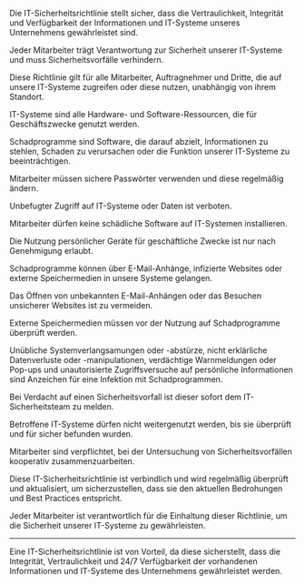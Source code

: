 Die IT-Sicherheitsrichtlinie stellt sicher, dass die Vertraulichkeit, Integrität und Verfügbarkeit der Informationen und IT-Systeme unseres Unternehmens gewährleistet sind.  

Jeder Mitarbeiter trägt Verantwortung zur Sicherheit unserer IT-Systeme und muss Sicherheitsvorfälle verhindern.  

Diese Richtlinie gilt für alle Mitarbeiter, Auftragnehmer und Dritte, die auf unsere IT-Systeme zugreifen oder diese nutzen, unabhängig von ihrem Standort.  

IT-Systeme sind alle Hardware- und Software-Ressourcen, die für Geschäftszwecke genutzt werden.  

Schadprogramme sind Software, die darauf abzielt, Informationen zu stehlen, Schaden zu verursachen oder die Funktion unserer IT-Systeme zu beeinträchtigen.  

Mitarbeiter müssen sichere Passwörter verwenden und diese regelmäßig ändern. 

Unbefugter Zugriff auf IT-Systeme oder Daten ist verboten.  

Mitarbeiter dürfen keine schädliche Software auf IT-Systemen installieren.  

Die Nutzung persönlicher Geräte für geschäftliche Zwecke ist nur nach Genehmigung erlaubt.  

Schadprogramme können über E-Mail-Anhänge, infizierte Websites oder externe Speichermedien in unsere Systeme gelangen.  

Das Öffnen von unbekannten E-Mail-Anhängen oder das Besuchen unsicherer Websites ist zu vermeiden.  

Externe Speichermedien müssen vor der Nutzung auf Schadprogramme überprüft werden.  

Unübliche Systemverlangsamungen oder -abstürze, nicht erklärliche Datenverluste oder -manipulationen, verdächtige Warnmeldungen oder Pop-ups und unautorisierte Zugriffsversuche auf persönliche Informationen sind Anzeichen für eine Infektion mit Schadprogrammen.  

Bei Verdacht auf einen Sicherheitsvorfall ist dieser sofort dem IT-Sicherheitsteam zu melden.  

Betroffene IT-Systeme dürfen nicht weitergenutzt werden, bis sie überprüft und für sicher befunden wurden.  

Mitarbeiter sind verpflichtet, bei der Untersuchung von Sicherheitsvorfällen kooperativ zusammenzuarbeiten.  

Diese IT-Sicherheitsrichtlinie ist verbindlich und wird regelmäßig überprüft und aktualisiert, um sicherzustellen, dass sie den aktuellen Bedrohungen und Best Practices entspricht.  

Jeder Mitarbeiter ist verantwortlich für die Einhaltung dieser Richtlinie, um die Sicherheit unserer IT-Systeme zu gewährleisten.

___
Eine IT-Sicherheitsrichtlinie ist von Vorteil, da diese sicherstellt, dass die Integrität, Vertraulichkeit und 24/7 Verfügbarkeit der vorhandenen Informationen und IT-Systeme des Unternehmens gewährleistet werden. 


